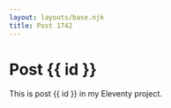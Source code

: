 ```yaml
---
layout: layouts/base.njk
title: Post 1742
---
```


# Post {{ id }}

This is post {{ id }} in my Eleventy project.
